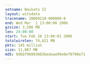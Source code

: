 ```yaml
---
setname: Waikato II
layout: witsdata
tracename: 20060228-000000-0
end: Wed Mar  1 13:00:00 2006
gzsize: 3,586 MB
len: 24:00:00
start: Tue Feb 28 13:00:01 2006
totalwirelen: 74,621 MB
pkts: 145 million
size: 11,067 MB
md5: 9dbbf96093883bedaae09e0ef8790e71
---
```

